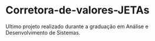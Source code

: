 # Corretora-de-valores-JETAs
Ultimo projeto realizado durante a graduação em Análise e Desenvolvimento de Sistemas.
